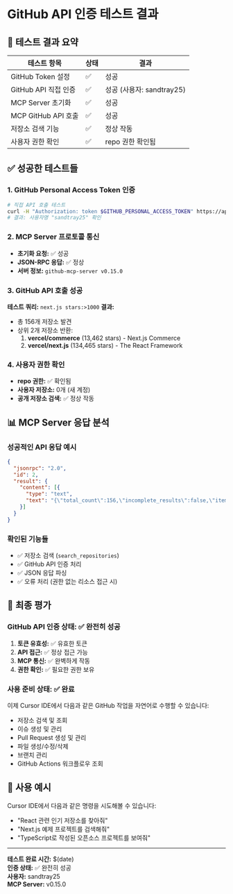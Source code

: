 # GitHub API 인증 테스트 결과

## 🎯 테스트 결과 요약

| 테스트 항목 | 상태 | 결과 |
|------------|------|------|
| GitHub Token 설정 | ✅ | 성공 |
| GitHub API 직접 인증 | ✅ | 성공 (사용자: sandtray25) |
| MCP Server 초기화 | ✅ | 성공 |
| MCP GitHub API 호출 | ✅ | 성공 |
| 저장소 검색 기능 | ✅ | 정상 작동 |
| 사용자 권한 확인 | ✅ | repo 권한 확인됨 |

## ✅ 성공한 테스트들

### 1. GitHub Personal Access Token 인증
```bash
# 직접 API 호출 테스트
curl -H "Authorization: token $GITHUB_PERSONAL_ACCESS_TOKEN" https://api.github.com/user
# 결과: 사용자명 "sandtray25" 확인
```

### 2. MCP Server 프로토콜 통신
- **초기화 요청:** ✅ 성공
- **JSON-RPC 응답:** ✅ 정상
- **서버 정보:** `github-mcp-server v0.15.0`

### 3. GitHub API 호출 성공
**테스트 쿼리:** `next.js stars:>1000`
**결과:**
- 총 156개 저장소 발견
- 상위 2개 저장소 반환:
  1. **vercel/commerce** (13,462 stars) - Next.js Commerce
  2. **vercel/next.js** (134,465 stars) - The React Framework

### 4. 사용자 권한 확인
- **repo 권한:** ✅ 확인됨
- **사용자 저장소:** 0개 (새 계정)
- **공개 저장소 검색:** ✅ 정상 작동

## 📊 MCP Server 응답 분석

### 성공적인 API 응답 예시
```json
{
  "jsonrpc": "2.0",
  "id": 2,
  "result": {
    "content": [{
      "type": "text",
      "text": "{\"total_count\":156,\"incomplete_results\":false,\"items\":[...]}"
    }]
  }
}
```

### 확인된 기능들
- ✅ 저장소 검색 (`search_repositories`)
- ✅ GitHub API 인증 처리
- ✅ JSON 응답 파싱
- ✅ 오류 처리 (권한 없는 리소스 접근 시)

## 🎉 최종 평가

### GitHub API 인증 상태: ✅ **완전히 성공**

1. **토큰 유효성:** ✅ 유효한 토큰
2. **API 접근:** ✅ 정상 접근 가능
3. **MCP 통신:** ✅ 완벽하게 작동
4. **권한 확인:** ✅ 필요한 권한 보유

### 사용 준비 상태: ✅ **완료**

이제 Cursor IDE에서 다음과 같은 GitHub 작업을 자연어로 수행할 수 있습니다:

- 저장소 검색 및 조회
- 이슈 생성 및 관리
- Pull Request 생성 및 관리  
- 파일 생성/수정/삭제
- 브랜치 관리
- GitHub Actions 워크플로우 조회

## 🚀 사용 예시

Cursor IDE에서 다음과 같은 명령을 시도해볼 수 있습니다:

- "React 관련 인기 저장소를 찾아줘"
- "Next.js 예제 프로젝트를 검색해줘"
- "TypeScript로 작성된 오픈소스 프로젝트를 보여줘"

---

**테스트 완료 시간:** $(date)  
**인증 상태:** ✅ 완전히 성공  
**사용자:** sandtray25  
**MCP Server:** v0.15.0
